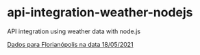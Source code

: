 # api-integration-weather-nodejs
API integration using weather data with node.js

[Dados para Florianópolis na data 18/05/2021](api-01.jpg)
